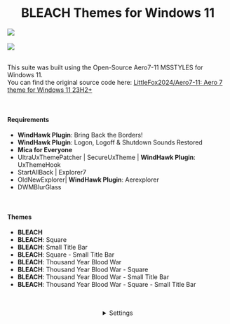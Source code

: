 <h1 align="center">BLEACH Themes for Windows 11</h1>
<img  align="center" src="https://github.com/user-attachments/assets/213e5a56-c0f2-4af4-b411-bf9b866ed4a0" />
<br /><br />
<img  align="center" src="https://github.com/user-attachments/assets/27405c25-b551-446e-9f0c-bdd6c1e4c669" />
<br /><br />
<p>This suite was built using the Open-Source Aero7-11 MSSTYLES for Windows 11.<br />
You can find the original source code here: <a href="https://github.com/LittleFox2024/Aero7-11" target="_blank">LittleFox2024/Aero7-11: Aero 7 theme for Windows 11 23H2+</a></p>
<br />
<h4>Requirements</h4>
<ul>
  <li><b>WindHawk Plugin</b>: Bring Back the Borders!</li>
  <li><b>WindHawk Plugin</b>: Logon, Logoff & Shutdown Sounds Restored</li>
  <li><b>Mica for Everyone</b></li>
  <li>UltraUxThemePatcher | SecureUxTheme | <b>WindHawk Plugin</b>: UxThemeHook</li>
  <li>StartAllBack | Explorer7</li>
  <li>OldNewExplorer| <b>WindHawk Plugin</b>: Aerexplorer</li>
  <li>DWMBlurGlass</li>
</ul>
<br />
<h4>Themes</h4>
<ul>
  <li><b>BLEACH</b></li>
  <li><b>BLEACH</b>: Square</li>
  <li><b>BLEACH</b>: Small Title Bar</li>
  <li><b>BLEACH</b>: Square - Small Title Bar</li>
  <li><b>BLEACH</b>: Thousand Year Blood War</li>
  <li><b>BLEACH</b>: Thousand Year Blood War - Square</li>
  <li><b>BLEACH</b>: Thousand Year Blood War - Small Title Bar</li>
  <li><b>BLEACH</b>: Thousand Year Blood War - Square - Small Title Bar</li>
</ul>
<br /><br />
<details align="center">
  <summary>Settings</summary>
  <h4>DWMBlurGlass</h4>
  <img width="40%" src="https://github.com/user-attachments/assets/5ae8f2d3-a07c-4a20-961e-6293c0999928" /> <img width="40%" src="https://github.com/user-attachments/assets/6ca49190-35df-4352-ac41-fb2d29b93d93" />
  <br />
  <h4>StartAllBack</h4>
  <img width="40%" src="https://github.com/user-attachments/assets/89d80c9f-6970-49dd-ac69-d436d5f83aab" /> <img width="40%" src="https://github.com/user-attachments/assets/ccc80b7d-72c5-45f0-aba4-9ffd353e5d1d" />
  <br />
  <h4>OldNewExplorer</h4>
  <img width="40%" src="https://github.com/user-attachments/assets/aa5e77ae-2d91-4222-a607-56c707c96ad0" />
</details>
